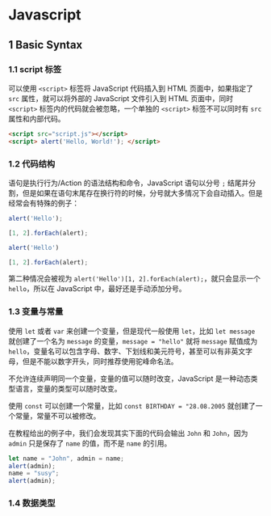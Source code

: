 # Javascript

## 1 Basic Syntax

### 1.1 script 标签

可以使用 `<script>` 标签将 JavaScript 代码插入到 HTML 页面中，如果指定了 `src` 属性，就可以将外部的 JavaScript 文件引入到 HTML 页面中，同时 `<script>` 标签内的代码就会被忽略，一个单独的 `<script>` 标签不可以同时有 `src` 属性和内部代码。

```html
<script src="script.js"></script>
<script> alert('Hello, World!'); </script>
```

### 1.2 代码结构

语句是执行行为/Action 的语法结构和命令，JavaScript 语句以分号 `;` 结尾并分割，但是如果在语句末尾存在换行符的时候，分号就大多情况下会自动插入。但是经常会有特殊的例子：

<div class="grid" markdown>

```javascript
alert('Hello');

[1, 2].forEach(alert);
```

```javascript
alert('Hello')

[1, 2].forEach(alert);
```

</div>

第二种情况会被视为 `alert('Hello')[1, 2].forEach(alert);`，就只会显示一个 `hello`，所以在 JavaScript 中，最好还是手动添加分号。

### 1.3 变量与常量

使用 `let` 或者 `var` 来创建一个变量，但是现代一般使用 `let`，比如 `let message` 就创建了一个名为 `message` 的变量，`message = "hello"` 就将 `message` 赋值成为 `hello`，变量名可以包含字母、数字、下划线和美元符号，甚至可以有非英文字母，但是不能以数字开头，同时推荐使用驼峰命名法。

不允许连续声明同一个变量，变量的值可以随时改变，JavaScript 是一种动态类型语言，变量的类型可以随时改变。

使用 `const` 可以创建一个常量，比如 `const BIRTHDAY = "28.08.2005` 就创建了一个常量，常量不可以被修改。

在教程给出的例子中，我们会发现其实下面的代码会输出 `John` 和 `John`，因为 `admin` 只是保存了 `name` 的值，而不是 `name` 的引用。
```javascript
let name = "John", admin = name;
alert(admin);
name = "susy";
alert(admin);
```

### 1.4 数据类型
